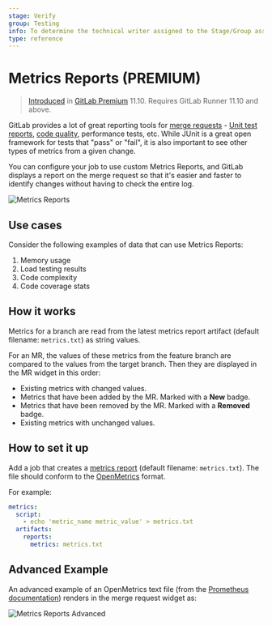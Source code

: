 ```yaml
---
stage: Verify
group: Testing
info: To determine the technical writer assigned to the Stage/Group associated with this page, see https://about.gitlab.com/handbook/engineering/ux/technical-writing/#assignments
type: reference
---
```


# Metrics Reports **(PREMIUM)**

> [Introduced](https://gitlab.com/gitlab-org/gitlab/-/issues/9788) in [GitLab Premium](https://about.gitlab.com/pricing/) 11.10. Requires GitLab Runner 11.10 and above.

GitLab provides a lot of great reporting tools for [merge requests](../user/project/merge_requests/index.md) - [Unit test reports](unit_test_reports.md), [code quality](../user/project/merge_requests/code_quality.md), performance tests, etc. While JUnit is a great open framework for tests that "pass" or "fail", it is also important to see other types of metrics from a given change.

You can configure your job to use custom Metrics Reports, and GitLab displays a report on the merge request so that it's easier and faster to identify changes without having to check the entire log.

![Metrics Reports](img/metrics_reports_v13_0.png)

## Use cases

Consider the following examples of data that can use Metrics Reports:

1. Memory usage
1. Load testing results
1. Code complexity
1. Code coverage stats

## How it works

Metrics for a branch are read from the latest metrics report artifact (default filename: `metrics.txt`) as string values.

For an MR, the values of these metrics from the feature branch are compared to the values from the target branch. Then they are displayed in the MR widget in this order:

- Existing metrics with changed values.
- Metrics that have been added by the MR. Marked with a **New** badge.
- Metrics that have been removed by the MR. Marked with a **Removed** badge.
- Existing metrics with unchanged values.

## How to set it up

Add a job that creates a [metrics report](yaml/index.md#artifactsreportsmetrics) (default filename: `metrics.txt`). The file should conform to the [OpenMetrics](https://openmetrics.io/) format.

For example:

```yaml
metrics:
  script:
    - echo 'metric_name metric_value' > metrics.txt
  artifacts:
    reports:
      metrics: metrics.txt
```

## Advanced Example

An advanced example of an OpenMetrics text file (from the [Prometheus documentation](https://github.com/prometheus/docs/blob/master/content/docs/instrumenting/exposition_formats.md#text-format-example))
renders in the merge request widget as:

![Metrics Reports Advanced](img/metrics_reports_advanced_v13_0.png)
